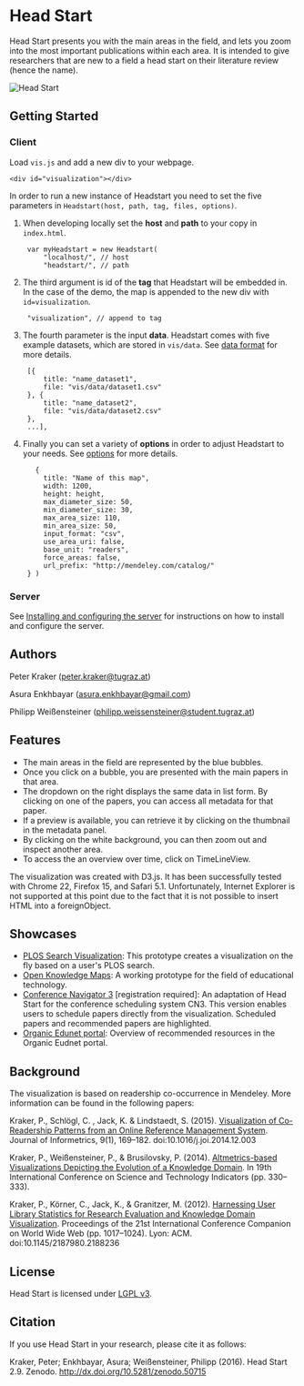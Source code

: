 # Head Start

Head Start presents you with the main areas in the field, and lets you zoom into
the most important publications within each area. It is intended to give
researchers that are new to a field a head start on their literature review
(hence the name).

![Head Start](http://science.okfn.org/files/2013/12/headstart.png)

## Getting Started

### Client

Load `vis.js` and add a new div to your webpage.

    <div id="visualization"></div>

In order to run a new instance of Headstart you need to set the five parameters in `Headstart(host, path, tag, files, options)`.

1. When developing locally set the **host** and **path** to your copy in `index.html`.

        var myHeadstart = new Headstart(
            "localhost/", // host
            "headstart/", // path

2. The third argument is id of the **tag** that Headstart will be embedded in. In the case of the demo, the map is appended to the new div with `id=visualization`.

        "visualization", // append to tag

3. The fourth parameter is the input **data**. Headstart comes with five example datasets, which are stored in `vis/data`. See [data format](doc/README.md#data-format) for more details.

        [{
            title: "name_dataset1",
            file: "vis/data/dataset1.csv"
        }, {
            title: "name_dataset2",
            file: "vis/data/dataset2.csv"
        },
        ...],

4. Finally you can set a variety of **options** in order to adjust Headstart to your needs. See [options](doc/README.md#visualisation-settings) for more details.

          {
            title: "Name of this map",
            width: 1200,
            height: height,
            max_diameter_size: 50,
            min_diameter_size: 30,
            max_area_size: 110,
            min_area_size: 50,
            input_format: "csv",
            use_area_uri: false,
            base_unit: "readers",
            force_areas: false,
            url_prefix: "http://mendeley.com/catalog/"
        } )

### Server

See [Installing and configuring the server](doc/server_config.md) for instructions on how to install and configure the server.

## Authors

Peter Kraker (peter.kraker@tugraz.at)

Asura Enkhbayar (asura.enkhbayar@gmail.com)

Philipp Weißensteiner (philipp.weissensteiner@student.tugraz.at)

## Features

* The main areas in the field are represented by the blue bubbles.
* Once you click on a bubble, you are presented with the main papers in that area.
* The dropdown on the right displays the same data in list form. By clicking on one of the papers, you can access all metadata for that paper.
* If a preview is available, you can retrieve it by clicking on the thumbnail in the metadata panel.
* By clicking on the white background, you can then zoom out and inspect another area.
* To access the an overview over time, click on TimeLineView.

The visualization was created with D3.js. It has been successfully tested with Chrome 22, Firefox 15, and Safari 5.1. Unfortunately, Internet Explorer is not supported at this point due to the fact that it is not possible to insert HTML into a foreignObject.

## Showcases

* [PLOS Search Visualization](http://openknowledgemaps.org/mozfest): This prototype creates a visualization on the fly based on a user's PLOS search.
* [Open Knowledge Maps](http://openknowledgemaps.org): A working prototype for the field of educational technology. 
* [Conference Navigator 3](http://halley.exp.sis.pitt.edu/cn3/visualization.php?conferenceID=131) [registration required]: An adaptation of Head Start for the conference scheduling system CN3. This version enables users to schedule papers directly from the visualization. Scheduled papers and recommended papers are highlighted.
* [Organic Edunet portal](http://organic-edunet.eu/en/#/recommended): Overview of recommended resources in the Organic Eudnet portal.


## Background

The visualization is based on readership co-occurrence in Mendeley. More information can be found in the following papers:

Kraker, P., Schlögl, C. , Jack, K. & Lindstaedt, S. (2015). [Visualization of Co-Readership Patterns from an Online Reference Management System](http://arxiv.org/abs/1409.0348). Journal of Informetrics, 9(1), 169–182. doi:10.1016/j.joi.2014.12.003

Kraker, P., Weißensteiner, P., & Brusilovsky, P. (2014). [Altmetrics-based Visualizations Depicting the Evolution of a Knowledge Domain](http://know-center.tugraz.at/download_extern/papers/sti_visualization_evolution_kraker_etal.pdf). In 19th International Conference on Science and Technology Indicators (pp. 330–333).

Kraker, P., Körner, C., Jack, K., & Granitzer, M. (2012). [Harnessing User Library Statistics for Research Evaluation and Knowledge Domain Visualization](http://know-center.tugraz.at/download_extern/papers/user_library_statistics.pdf). Proceedings of the 21st International Conference Companion on World Wide Web (pp. 1017–1024). Lyon: ACM. doi:10.1145/2187980.2188236


## License
Head Start is licensed under [LGPL v3](http://www.gnu.org/copyleft/lesser.html).


## Citation
If you use Head Start in your research, please cite it as follows:

Kraker, Peter; Enkhbayar, Asura; Weißensteiner, Philipp (2016). Head Start 2.9. Zenodo. http://dx.doi.org/10.5281/zenodo.50715
